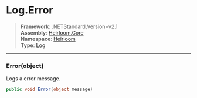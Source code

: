 # Log.Error

> **Framework**: .NETStandard,Version=v2.1  
> **Assembly**: [Heirloom.Core][0]  
> **Namespace**: [Heirloom][0]  
> **Type**: [Log][1]  

--------------------------------------------------------------------------------

### Error(object)

Logs a error message.

```cs
public void Error(object message)
```

[0]: ../Heirloom.Core.md
[1]: Heirloom.Log.md
